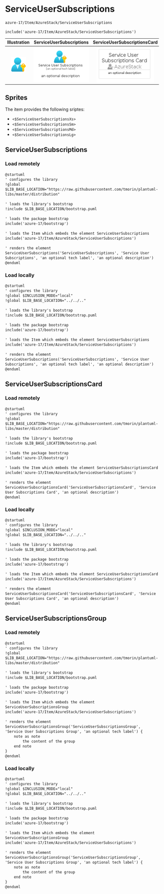 # ServiceUserSubscriptions


```text
azure-17/Item/AzureStack/ServiceUserSubscriptions
```

```text
include('azure-17/Item/AzureStack/ServiceUserSubscriptions')
```



| Illustration | ServiceUserSubscriptions | ServiceUserSubscriptionsCard | ServiceUserSubscriptionsGroup |
| :---: | :---: | :---: | :---: |
| ![illustration for Illustration](../../../azure-17/Item/AzureStack/ServiceUserSubscriptions.png) | ![illustration for ServiceUserSubscriptions](../../../azure-17/Item/AzureStack/ServiceUserSubscriptions.Local.png) | ![illustration for ServiceUserSubscriptionsCard](../../../azure-17/Item/AzureStack/ServiceUserSubscriptionsCard.Local.png) | ![illustration for ServiceUserSubscriptionsGroup](../../../azure-17/Item/AzureStack/ServiceUserSubscriptionsGroup.Local.png) |



## Sprites
The item provides the following sriptes:

- `<$ServiceUserSubscriptionsXs>`
- `<$ServiceUserSubscriptionsSm>`
- `<$ServiceUserSubscriptionsMd>`
- `<$ServiceUserSubscriptionsLg>`





## ServiceUserSubscriptions

### Load remotely
```plantuml
@startuml
' configures the library
!global $LIB_BASE_LOCATION="https://raw.githubusercontent.com/tmorin/plantuml-libs/master/distribution"

' loads the library's bootstrap
!include $LIB_BASE_LOCATION/bootstrap.puml

' loads the package bootstrap
include('azure-17/bootstrap')

' loads the Item which embeds the element ServiceUserSubscriptions
include('azure-17/Item/AzureStack/ServiceUserSubscriptions')

' renders the element
ServiceUserSubscriptions('ServiceUserSubscriptions', 'Service User Subscriptions', 'an optional tech label', 'an optional description')
@enduml
```

### Load locally
```plantuml
@startuml
' configures the library
!global $INCLUSION_MODE="local"
!global $LIB_BASE_LOCATION="../../.."

' loads the library's bootstrap
!include $LIB_BASE_LOCATION/bootstrap.puml

' loads the package bootstrap
include('azure-17/bootstrap')

' loads the Item which embeds the element ServiceUserSubscriptions
include('azure-17/Item/AzureStack/ServiceUserSubscriptions')

' renders the element
ServiceUserSubscriptions('ServiceUserSubscriptions', 'Service User Subscriptions', 'an optional tech label', 'an optional description')
@enduml
```

## ServiceUserSubscriptionsCard

### Load remotely
```plantuml
@startuml
' configures the library
!global $LIB_BASE_LOCATION="https://raw.githubusercontent.com/tmorin/plantuml-libs/master/distribution"

' loads the library's bootstrap
!include $LIB_BASE_LOCATION/bootstrap.puml

' loads the package bootstrap
include('azure-17/bootstrap')

' loads the Item which embeds the element ServiceUserSubscriptionsCard
include('azure-17/Item/AzureStack/ServiceUserSubscriptions')

' renders the element
ServiceUserSubscriptionsCard('ServiceUserSubscriptionsCard', 'Service User Subscriptions Card', 'an optional description')
@enduml
```

### Load locally
```plantuml
@startuml
' configures the library
!global $INCLUSION_MODE="local"
!global $LIB_BASE_LOCATION="../../.."

' loads the library's bootstrap
!include $LIB_BASE_LOCATION/bootstrap.puml

' loads the package bootstrap
include('azure-17/bootstrap')

' loads the Item which embeds the element ServiceUserSubscriptionsCard
include('azure-17/Item/AzureStack/ServiceUserSubscriptions')

' renders the element
ServiceUserSubscriptionsCard('ServiceUserSubscriptionsCard', 'Service User Subscriptions Card', 'an optional description')
@enduml
```

## ServiceUserSubscriptionsGroup

### Load remotely
```plantuml
@startuml
' configures the library
!global $LIB_BASE_LOCATION="https://raw.githubusercontent.com/tmorin/plantuml-libs/master/distribution"

' loads the library's bootstrap
!include $LIB_BASE_LOCATION/bootstrap.puml

' loads the package bootstrap
include('azure-17/bootstrap')

' loads the Item which embeds the element ServiceUserSubscriptionsGroup
include('azure-17/Item/AzureStack/ServiceUserSubscriptions')

' renders the element
ServiceUserSubscriptionsGroup('ServiceUserSubscriptionsGroup', 'Service User Subscriptions Group', 'an optional tech label') {
    note as note
        the content of the group
    end note
}
@enduml
```

### Load locally
```plantuml
@startuml
' configures the library
!global $INCLUSION_MODE="local"
!global $LIB_BASE_LOCATION="../../.."

' loads the library's bootstrap
!include $LIB_BASE_LOCATION/bootstrap.puml

' loads the package bootstrap
include('azure-17/bootstrap')

' loads the Item which embeds the element ServiceUserSubscriptionsGroup
include('azure-17/Item/AzureStack/ServiceUserSubscriptions')

' renders the element
ServiceUserSubscriptionsGroup('ServiceUserSubscriptionsGroup', 'Service User Subscriptions Group', 'an optional tech label') {
    note as note
        the content of the group
    end note
}
@enduml
```

